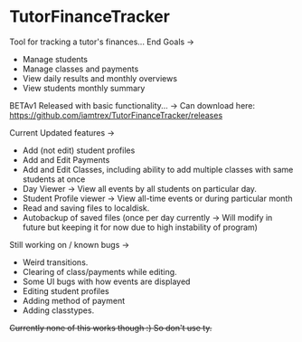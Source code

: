 # TutorFinanceTracker

Tool for tracking a tutor's finances...
End Goals -> 
* Manage students
* Manage classes and payments
* View daily results and monthly overviews 
* View students monthly summary 

BETAv1 Released with basic functionality... -> Can download here:  https://github.com/iamtrex/TutorFinanceTracker/releases

Current Updated features ->
* Add (not edit) student profiles
* Add and Edit Payments
* Add and Edit Classes, including ability to add multiple classes with same students at once
* Day Viewer -> View all events by all students on particular day.
* Student Profile viewer -> View all-time events or during particular month
* Read and saving files to localdisk.
* Autobackup of saved files (once per day currently -> Will modify in future but keeping it for now due to high instability of program)

Still working on / known bugs ->
* Weird transitions.
* Clearing of class/payments while editing.
* Some UI bugs with how events are displayed
* Editing student profiles
* Adding method of payment
* Adding classtypes.


~~Currently none of this works though :) So don't use ty.~~


